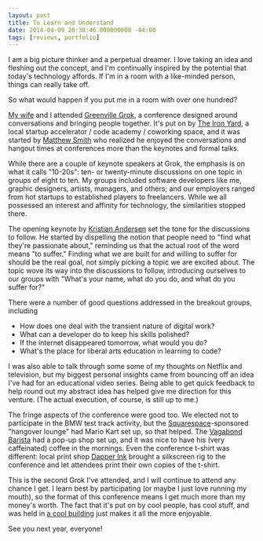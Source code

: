 ```yaml
---
layout: post
title: To Learn and Understand
date: 2014-04-09 20:38:46.000000000 -04:00
tags: [reviews, portfolio]
---
```

I am a big picture thinker and a perpetual dreamer. I love taking an idea and fleshing out the concept, and I'm continually inspired by the potential that today's technology affords. If I'm in a room with a like-minded person, things can really take off.

So what would happen if you put me in a room with over one hundred?

<a href="http://nerdflavor.com/brittany">My wife</a> and I attended <a href="http://grok.cc">Greenville Grok</a>, a conference designed around conversations and bringing people together. It's put on by <a href="http://theironyard.com">The Iron Yard</a>, a local startup accelerator / code academy / coworking space, and it was started by <a href="http://matthewsmith.cc">Matthew Smith</a> who realized he enjoyed the conversations and hangout times at conferences more than the keynotes and formal talks.

While there are a couple of keynote speakers at Grok, the emphasis is on what it calls "10-20s": ten- or twenty-minute discussions on one topic in groups of eight to ten. My groups included software developers like me, graphic designers, artists, managers, and others; and our employers ranged from hot startups to established players to freelancers. While we all possessed an interest and affinity for technology, the similarities stopped there.

The opening keynote by <a href="http://www.kristian.vc/">Kristian Andersen</a> set the tone for the discussions to follow. He started by dispelling the notion that people need to "find what they're passionate about," reminding us that the actual root of the word means "to suffer." Finding what we are built for and willing to suffer for should be the real goal, not simply picking a topic we are excited about. The topic wove its way into the discussions to follow, introducing ourselves to our groups with "What's your name, what do you do, and what do you suffer for?"

There were a number of good questions addressed in the breakout groups, including
<ul>
	<li>How does one deal with the transient nature of digital work?</li>
	<li>What can a developer do to keep his skills polished?</li>
	<li>If the internet disappeared tomorrow, what would you do?</li>
	<li>What's the place for liberal arts education in learning to code?</li>
</ul>
I was also able to talk through some some of my thoughts on Netflix and television, but my biggest personal insights came from bouncing off an idea I've had for an educational video series. Being able to get quick feedback to help round out my abstract idea has helped give me direction for this venture. (The actual execution, of course, is still up to me.)

The fringe aspects of the conference were good too. We elected not to participate in the BMW test track activity, but the <a href="http://squarespace.com">Squarespace</a>-sponsored "hangover lounge" had Mario Kart set up, so that helped. The <a href="https://www.facebook.com/VagabondBarista">Vagabond Barista</a> had a pop-up shop set up, and it was nice to have his (very caffeinated) coffee in the mornings. Even the conference t-shirt was different: local print shop <a href="http://dapperink.com/">Dapper Ink</a> brought a silkscreen rig to the conference and let attendees print their own copies of the t-shirt.

This is the second Grok I've attended, and I will continue to attend any chance I get. I learn best by participating (or maybe I just love running my mouth), so the format of this conference means I get much more than my money's worth. The fact that it's put on by cool people, has cool stuff, and was held in <a href="http://www.peacecenter.org/facilities_rentals/certus_loft.php">a cool building</a> just makes it all the more enjoyable.

See you next year, everyone!
